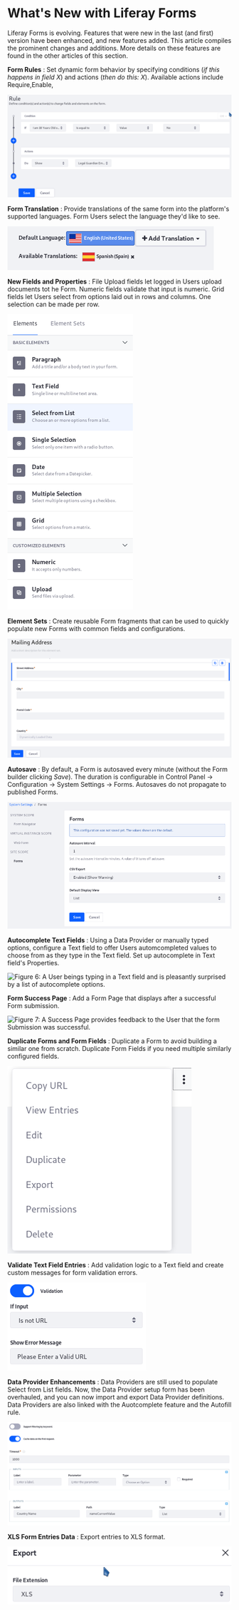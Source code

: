 # What's New with Liferay Forms [](id=whats-new-with-liferay-forms)

Liferay Forms is evolving. Features that were new in the last (and first)
version have been enhanced, and new features added. This article compiles the
prominent changes and additions. More details on these features are found in the
other articles of this section.

**Form Rules**
: Set dynamic form behavior by specifying conditions (*if this happens in field
X*) and actions (*then do this: X*). Available actions include Require,Enable,

![Figure 1: Form Rules trigger an action in response to some condition.](../../images/forms-rule-development.png)

**Form Translation**
: Provide translations of the same form into the platform's supported languages.
Form Users select the language they'd like to see.

![Figure 2: Translate a Form into a supported language.](../../images/forms-translation.png)

**New Fields and Properties**
: File Upload fields let logged in Users upload documents tot he Form. Numeric
fields validate that input is numeric. Grid fields let Users select from options
laid out in rows and columns. One selection can be made per row. 

![Figure 3: File Upload, Grid, and Numeric fields are new.](../../images/forms-sidebar.png)

**Element Sets**
: Create reusable Form fragments that can be used to quickly populate new Forms
with common fields and configurations.

![Figure 4: Reusable Element Sets are great](../../images/forms-element-set.png)

**Autosave**
: By default, a Form is autosaved every minute (without the Form builder
clicking *Save*). The duration is configurable in Control Panel &rarr;
Configuration &rarr; System Settings &rarr; Forms. Autosaves do not propagate
to published Forms. 

![Figure 5: ](../../images/forms-autosave-interval.png)

**Autocomplete Text Fields**
: Using a Data Provider or manually typed options, configure a Text field to
offer Users automcompleted values to choose from as they type in the Text field.
Set up autocomplete in Text field's Properties.

![Figure 6: A User beings typing in a Text field and is pleasantly surprised by a list of
autocomplete options.](../../images/forms-autocomplete.png)

**Form Success Page**
: Add a Form Page that displays after a successful Form submission.

![Figure 7: A Success Page provides feedback to the User that the form
Submission was successful.](../../images/forms-success-page.png)

**Duplicate Forms and Form Fields**
: Duplicate a Form to avoid building a similar one from scratch. Duplicate Form
Fields if you need multiple similarly configured fields.

![Figure 8: Duplicate a Form to get a head start on your next, similar Form.](../../images/forms-duplicate.png)

**Validate Text Field Entries**
: Add validation logic to a Text field and create custom messages for form
validation errors.
<!-- I don't see RegEx Validation. Did that not make it into 7.1-->

![Figure 9: Validate Text fields to ensure Users fill in the correct data.](../../images/forms-text-validation.png)

**Data Provider Enhancements**
: Data Providers are still used to populate Select from List fields. Now, the
Data Provider setup form has been overhauled, and you can now import and export
Data Provider definitions. Data Providers are also linked with the Auotcomplete
feature and the Autofill rule.

![Figure 10: The Data Provider interface was redesigned and new options added.](../../images/forms-data-provider.png)

**XLS Form Entries Data**
: Export entries to XLS format.

![Figure 11: Export Form Entries to XLS. CSV and XML are also available.](../../images/forms-xls.png)


